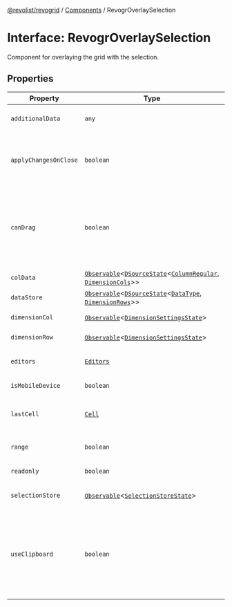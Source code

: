 [@revolist/revogrid](README.md) / [Components](Namespace.Components.md) / RevogrOverlaySelection

# Interface: RevogrOverlaySelection

Component for overlaying the grid with the selection.

## Properties

| Property | Type | Description | Defined in |
| ------ | ------ | ------ | ------ |
| `additionalData` | `any` | Additional data to pass to renderer. | [src/components.d.ts:527](https://github.com/revolist/revogrid/blob/8213d73a71275549be4832f9fff99c2dcf82fa2e/src/components.d.ts#L527) |
| `applyChangesOnClose` | `boolean` | If true applys changes when cell closes if not Escape. | [src/components.d.ts:531](https://github.com/revolist/revogrid/blob/8213d73a71275549be4832f9fff99c2dcf82fa2e/src/components.d.ts#L531) |
| `canDrag` | `boolean` | Enable revogr-order-editor component (read more in revogr-order-editor component). Allows D&D. | [src/components.d.ts:535](https://github.com/revolist/revogrid/blob/8213d73a71275549be4832f9fff99c2dcf82fa2e/src/components.d.ts#L535) |
| `colData` | [`Observable`](TypeAlias.Observable.md)\<[`DSourceState`](TypeAlias.DSourceState.md)\<[`ColumnRegular`](Interface.ColumnRegular.md), [`DimensionCols`](TypeAlias.DimensionCols.md)\>\> | Column data store. | [src/components.d.ts:539](https://github.com/revolist/revogrid/blob/8213d73a71275549be4832f9fff99c2dcf82fa2e/src/components.d.ts#L539) |
| `dataStore` | [`Observable`](TypeAlias.Observable.md)\<[`DSourceState`](TypeAlias.DSourceState.md)\<[`DataType`](TypeAlias.DataType.md), [`DimensionRows`](TypeAlias.DimensionRows.md)\>\> | Row data store. | [src/components.d.ts:543](https://github.com/revolist/revogrid/blob/8213d73a71275549be4832f9fff99c2dcf82fa2e/src/components.d.ts#L543) |
| `dimensionCol` | [`Observable`](TypeAlias.Observable.md)\<[`DimensionSettingsState`](Interface.DimensionSettingsState.md)\> | Dimension settings X. | [src/components.d.ts:547](https://github.com/revolist/revogrid/blob/8213d73a71275549be4832f9fff99c2dcf82fa2e/src/components.d.ts#L547) |
| `dimensionRow` | [`Observable`](TypeAlias.Observable.md)\<[`DimensionSettingsState`](Interface.DimensionSettingsState.md)\> | Dimension settings Y. | [src/components.d.ts:551](https://github.com/revolist/revogrid/blob/8213d73a71275549be4832f9fff99c2dcf82fa2e/src/components.d.ts#L551) |
| `editors` | [`Editors`](TypeAlias.Editors.md) | Custom editors register. | [src/components.d.ts:555](https://github.com/revolist/revogrid/blob/8213d73a71275549be4832f9fff99c2dcf82fa2e/src/components.d.ts#L555) |
| `isMobileDevice` | `boolean` | Is mobile view mode. | [src/components.d.ts:559](https://github.com/revolist/revogrid/blob/8213d73a71275549be4832f9fff99c2dcf82fa2e/src/components.d.ts#L559) |
| `lastCell` | [`Cell`](Interface.Cell.md) | Last real coordinates positions + 1. | [src/components.d.ts:563](https://github.com/revolist/revogrid/blob/8213d73a71275549be4832f9fff99c2dcf82fa2e/src/components.d.ts#L563) |
| `range` | `boolean` | Range selection allowed. | [src/components.d.ts:567](https://github.com/revolist/revogrid/blob/8213d73a71275549be4832f9fff99c2dcf82fa2e/src/components.d.ts#L567) |
| `readonly` | `boolean` | Readonly mode. | [src/components.d.ts:571](https://github.com/revolist/revogrid/blob/8213d73a71275549be4832f9fff99c2dcf82fa2e/src/components.d.ts#L571) |
| `selectionStore` | [`Observable`](TypeAlias.Observable.md)\<[`SelectionStoreState`](TypeAlias.SelectionStoreState.md)\> | Selection, range, focus. | [src/components.d.ts:575](https://github.com/revolist/revogrid/blob/8213d73a71275549be4832f9fff99c2dcf82fa2e/src/components.d.ts#L575) |
| `useClipboard` | `boolean` | Enable revogr-clipboard component (read more in revogr-clipboard component). Allows copy/paste. | [src/components.d.ts:579](https://github.com/revolist/revogrid/blob/8213d73a71275549be4832f9fff99c2dcf82fa2e/src/components.d.ts#L579) |
